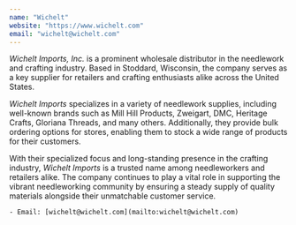 ```yaml
---
name: "Wichelt"
website: "https://www.wichelt.com"
email: "wichelt@wichelt.com"
---
```


_Wichelt Imports, Inc._ is a prominent wholesale distributor in the needlework and crafting industry. Based in Stoddard, Wisconsin, the company serves as a key supplier for retailers and crafting enthusiasts alike across the United States.

_Wichelt Imports_ specializes in a variety of needlework supplies, including well-known brands such as Mill Hill Products, Zweigart, DMC, Heritage Crafts, Gloriana Threads, and many others. Additionally, they provide bulk ordering options for stores, enabling them to stock a wide range of products for their customers.

With their specialized focus and long-standing presence in the crafting industry, _Wichelt Imports_ is a trusted name among needleworkers and retailers alike. The company continues to play a vital role in supporting the vibrant needleworking community by ensuring a steady supply of quality materials alongside their unmatchable customer service.

    - Email: [wichelt@wichelt.com](mailto:wichelt@wichelt.com)
